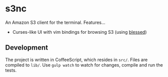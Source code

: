 # s3nc

An Amazon S3 client for the terminal. Features...

* Curses-like UI with vim bindings for browsing S3 (using [blessed](https://github.com/chjj/blessed))

## Development

The project is written in CoffeeScript, which resides in `src/`. Files
are compiled to `lib/`. Use `gulp watch` to watch for changes, compile
and run the tests.

